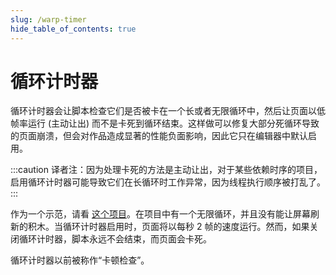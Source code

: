 ```yaml
---
slug: /warp-timer
hide_table_of_contents: true
---
```


# 循环计时器

循环计时器会让脚本检查它们是否被卡在一个长或者无限循环中，然后让页面以低帧率运行 (主动让出) 而不是卡死到循环结束。这样做可以修复大部分死循环导致的页面崩溃，但会对作品造成显著的性能负面影响，因此它只在编辑器中默认启用。

:::caution
译者注：因为处理卡死的方法是主动让出，对于某些依赖时序的项目，启用循环计时器可能导致它们在长循环时工作异常，因为线程执行顺序被打乱了。
:::

作为一个示范，请看 [这个项目](https://turbowarp.org/446742201?stuck)。在项目中有一个无限循环，并且没有能让屏幕刷新的积木。当循环计时器启用时，页面将以每秒 2 帧的速度运行。然而，如果关闭循环计时器，脚本永远不会结束，而页面会卡死。

循环计时器以前被称作“卡顿检查”。
